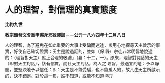 # 人的理智，對信理的真實態度


**比約九世**

**教宗頒發文告重申懲斥邪說謬論－－公元一八六四年十二月八日**





人的理智，為了避免在如此重要的大事上受騙而迷途，該用心地探尋天主啟示的事實，好使自己確切證實：天主是說過話的，並如（保
祿）宗徒非常明智地說過的：（理智對天主）獻上合理的敬禮」（羅：十二，一）。原來，理智對說話的天主（即對天主的話），該有信實，而且天主的話，為人之
理智，最適宜的是：予以靜聽，並堅決地予以信任：即：天主是不能受騙，也不能騙人的，故凡由天主所啟示的，決不錯誤。對於這一點，誰不知道，或能不知道
呢？

